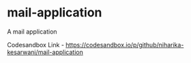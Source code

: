 # mail-application
A mail application

Codesandbox Link - https://codesandbox.io/p/github/niharika-kesarwani/mail-application
